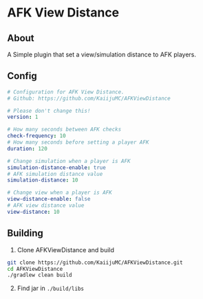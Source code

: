 # AFK View Distance

## About
A Simple plugin that set a view/simulation distance to AFK players.

## Config
```yaml
# Configuration for AFK View Distance.
# Github: https://github.com/KaiijuMC/AFKViewDistance

# Please don't change this!
version: 1

# How many seconds between AFK checks
check-frequency: 10
# How many seconds before setting a player AFK
duration: 120

# Change simulation when a player is AFK
simulation-distance-enable: true
# AFK simulation distance value
simulation-distance: 10

# Change view when a player is AFK
view-distance-enable: false
# AFK view distance value
view-distance: 10

```

## Building

1. Clone AFKViewDistance and build
```bash
git clone https://github.com/KaiijuMC/AFKViewDistance.git
cd AFKViewDistance
./gradlew clean build
```

2. Find jar in `./build/libs`
